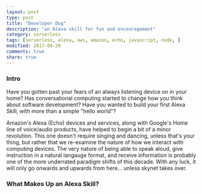 ```yaml
---
layout: post
type: post
title: "Developer Dog"
description: "an Alexa skill for fun and encouragement"
category: serverless
tags: [serverless, alexa, aws, amazon, echo, javascript, node, ]
modified: 2017-09-29
comments: true
share: true
---
```


### Intro

Have you gotten past your fears of an always listening device on in your home? Has conversational computing started to change how you think about software development? Have you wanted to build your first Alexa Skill, with more than a simple "hello world"?

Amazon's Alexa (Echo) devices and services, along with Google's Home line of voice/audio products, have helped to begin a bit of a minor revolution. This one doesn't require singing and dancing, unless that's your thing, but rather that we re-examine the nature of how we interact with computing devices. The very nature of being able to speak aloud, give instruction in a natural langauge format, and receive information is probably one of the more underrated paradigm shifts of this decade. With any luck, it will only go onwards and upwards from here... unless skynet takes over.

### What Makes Up an Alexa Skill?
